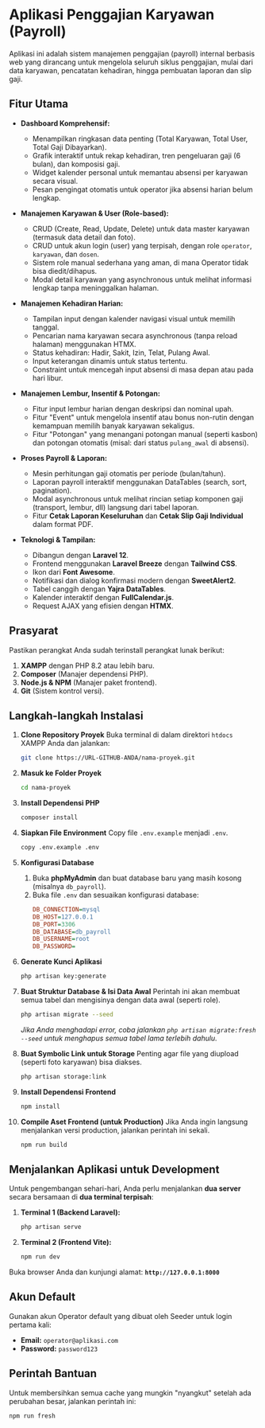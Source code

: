 # Aplikasi Penggajian Karyawan (Payroll)

Aplikasi ini adalah sistem manajemen penggajian (payroll) internal berbasis web yang dirancang untuk mengelola seluruh siklus penggajian, mulai dari data karyawan, pencatatan kehadiran, hingga pembuatan laporan dan slip gaji.

## Fitur Utama

-   **Dashboard Komprehensif:**

    -   Menampilkan ringkasan data penting (Total Karyawan, Total User, Total Gaji Dibayarkan).
    -   Grafik interaktif untuk rekap kehadiran, tren pengeluaran gaji (6 bulan), dan komposisi gaji.
    -   Widget kalender personal untuk memantau absensi per karyawan secara visual.
    -   Pesan pengingat otomatis untuk operator jika absensi harian belum lengkap.

-   **Manajemen Karyawan & User (Role-based):**

    -   CRUD (Create, Read, Update, Delete) untuk data master karyawan (termasuk data detail dan foto).
    -   CRUD untuk akun login (user) yang terpisah, dengan role `operator`, `karyawan`, dan `dosen`.
    -   Sistem role manual sederhana yang aman, di mana Operator tidak bisa diedit/dihapus.
    -   Modal detail karyawan yang asynchronous untuk melihat informasi lengkap tanpa meninggalkan halaman.

-   **Manajemen Kehadiran Harian:**

    -   Tampilan input dengan kalender navigasi visual untuk memilih tanggal.
    -   Pencarian nama karyawan secara asynchronous (tanpa reload halaman) menggunakan HTMX.
    -   Status kehadiran: Hadir, Sakit, Izin, Telat, Pulang Awal.
    -   Input keterangan dinamis untuk status tertentu.
    -   Constraint untuk mencegah input absensi di masa depan atau pada hari libur.

-   **Manajemen Lembur, Insentif & Potongan:**

    -   Fitur input lembur harian dengan deskripsi dan nominal upah.
    -   Fitur "Event" untuk mengelola insentif atau bonus non-rutin dengan kemampuan memilih banyak karyawan sekaligus.
    -   Fitur "Potongan" yang menangani potongan manual (seperti kasbon) dan potongan otomatis (misal: dari status `pulang_awal` di absensi).

-   **Proses Payroll & Laporan:**

    -   Mesin perhitungan gaji otomatis per periode (bulan/tahun).
    -   Laporan payroll interaktif menggunakan DataTables (search, sort, pagination).

    *   Modal asynchronous untuk melihat rincian setiap komponen gaji (transport, lembur, dll) langsung dari tabel laporan.
    *   Fitur **Cetak Laporan Keseluruhan** dan **Cetak Slip Gaji Individual** dalam format PDF.

-   **Teknologi & Tampilan:**
    -   Dibangun dengan **Laravel 12**.
    -   Frontend menggunakan **Laravel Breeze** dengan **Tailwind CSS**.
    -   Ikon dari **Font Awesome**.
    -   Notifikasi dan dialog konfirmasi modern dengan **SweetAlert2**.
    -   Tabel canggih dengan **Yajra DataTables**.
    -   Kalender interaktif dengan **FullCalendar.js**.
    -   Request AJAX yang efisien dengan **HTMX**.

## Prasyarat

Pastikan perangkat Anda sudah terinstall perangkat lunak berikut:

1.  **XAMPP** dengan PHP 8.2 atau lebih baru.
2.  **Composer** (Manajer dependensi PHP).
3.  **Node.js & NPM** (Manajer paket frontend).
4.  **Git** (Sistem kontrol versi).

## Langkah-langkah Instalasi

1.  **Clone Repository Proyek**
    Buka terminal di dalam direktori `htdocs` XAMPP Anda dan jalankan:

    ```bash
    git clone https://URL-GITHUB-ANDA/nama-proyek.git
    ```

2.  **Masuk ke Folder Proyek**

    ```bash
    cd nama-proyek
    ```

3.  **Install Dependensi PHP**

    ```bash
    composer install
    ```

4.  **Siapkan File Environment**
    Copy file `.env.example` menjadi `.env`.

    ```bash
    copy .env.example .env
    ```

5.  **Konfigurasi Database**

    1.  Buka **phpMyAdmin** dan buat database baru yang masih kosong (misalnya `db_payroll`).
    2.  Buka file `.env` dan sesuaikan konfigurasi database:
        ```ini
        DB_CONNECTION=mysql
        DB_HOST=127.0.0.1
        DB_PORT=3306
        DB_DATABASE=db_payroll
        DB_USERNAME=root
        DB_PASSWORD=
        ```

6.  **Generate Kunci Aplikasi**

    ```bash
    php artisan key:generate
    ```

7.  **Buat Struktur Database & Isi Data Awal**
    Perintah ini akan membuat semua tabel dan mengisinya dengan data awal (seperti role).

    ```bash
    php artisan migrate --seed
    ```

    _Jika Anda menghadapi error, coba jalankan `php artisan migrate:fresh --seed` untuk menghapus semua tabel lama terlebih dahulu._

8.  **Buat Symbolic Link untuk Storage**
    Penting agar file yang diupload (seperti foto karyawan) bisa diakses.

    ```bash
    php artisan storage:link
    ```

9.  **Install Dependensi Frontend**

    ```bash
    npm install
    ```

10. **Compile Aset Frontend (untuk Production)**
    Jika Anda ingin langsung menjalankan versi production, jalankan perintah ini sekali.
    ```bash
    npm run build
    ```

## Menjalankan Aplikasi untuk Development

Untuk pengembangan sehari-hari, Anda perlu menjalankan **dua server** secara bersamaan di **dua terminal terpisah**:

1.  **Terminal 1 (Backend Laravel):**
    ```bash
    php artisan serve
    ```
2.  **Terminal 2 (Frontend Vite):**
    ```bash
    npm run dev
    ```

Buka browser Anda dan kunjungi alamat: **`http://127.0.0.1:8000`**

## Akun Default

Gunakan akun Operator default yang dibuat oleh Seeder untuk login pertama kali:

-   **Email:** `operator@aplikasi.com`
-   **Password:** `password123`

## Perintah Bantuan

Untuk membersihkan semua cache yang mungkin "nyangkut" setelah ada perubahan besar, jalankan perintah ini:

```bash
npm run fresh
```
